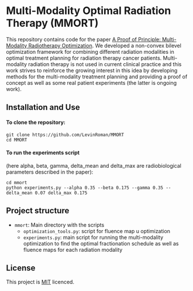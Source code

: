 <!--- README template from https://github.com/Neighborhood-Traffic-Flow/neighborhoodtrafficflow -->

# Multi-Modality Optimal Radiation Therapy (MMORT)

This repository contains code for the paper [A Proof of Principle: Multi-Modality Radiotherapy Optimization](https://arxiv.org/abs/1911.05182).
We developed a non-convex bilevel optimization framework for combining different radiation modalities in optimal treatment planning for radiation therapy cancer patients.
Multi-modality radiation therapy is not used in current clinical practice and this work strives to reinforce the growing interest in this idea by developing methods 
for the multi-modality treatment planning and providing a proof of concept as well as some real patient experiments (the latter is ongoing work).

## Installation and Use

#### To clone the repository:
```
git clone https://github.com/LevinRoman/MMORT
cd MMORT
```

#### To run the experiments script 
(here alpha, beta, gamma, delta_mean and delta_max are radiobiological parameters described in the paper):
```
cd mmort
python experiments.py --alpha 0.35 --beta 0.175 --gamma 0.35 --delta_mean 0.07 delta_max 0.175

```

## Project structure
* `mmort`: Main directory with the scripts
  * `optimization_tools.py`: script for fluence map u optimization
  * `experiments.py`: main script for running the multi-modality optimization to find the optimal fractionation schedule as well as fluence maps for each radiation modality

## License

This project is [MIT](./LICENSE) licenced.

